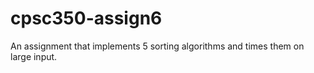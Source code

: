 # cpsc350-assign6
An assignment that implements 5 sorting algorithms and times them on large input.
